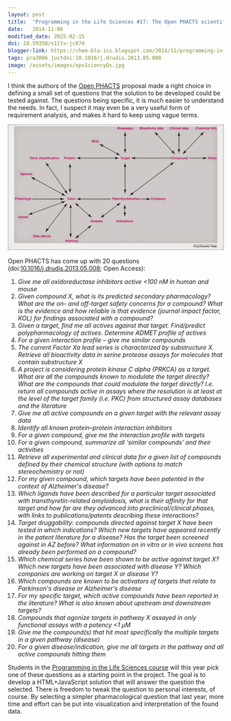 ```yaml
---
layout: post
title:  "Programming in the Life Sciences #17: The Open PHACTS scientific questions"
date:   2014-11-06
modified_date: 2025-02-15
doi: 10.59350/x11tv-jc874
blogger-link: https://chem-bla-ics.blogspot.com/2014/11/programming-in-life-sciences-17-open.html
tags: pra3006 justdoi:10.1016/j.drudis.2013.05.008
image: /assets/images/opsSciencyQs.jpg
---
```


I think the authors of the [Open PHACTS](http://www.openphacts.org/) proposal made a right choice
in defining a small set of questions that the solution to be developed could be tested against.
The questions being specific, it is much easier to understand the needs. In fact, I suspect it may
even be a very useful form of requirement analysis, and makes it hard to keep using vague terms.

![](/assets/images/opsSciencyQs.jpg)

Open PHACTS has come up with 20 questions (doi:[10.1016/j.drudis.2013.05.008](https://doi.org/10.1016/j.drudis.2013.05.008);
Open Access):

1. *Give me all oxidoreductase inhibitors active <100 nM in human and mouse*
2. *Given compound X, what is its predicted secondary pharmacology? What are the on- and off-target safety concerns for a compound? What is the evidence and how reliable is that evidence (journal impact factor, KOL) for findings associated with a compound?*
3. *Given a target, find me all actives against that target. Find/predict polypharmacology of actives. Determine ADMET profile of actives*
4. *For a given interaction profile – give me similar compounds*
5. *The current Factor Xa lead series is characterized by substructure X. Retrieve all bioactivity data in serine protease assays for molecules that contain substructure X*
6. *A project is considering protein kinase C alpha (PRKCA) as a target. What are all the compounds known to modulate the target directly? What are the compounds that could modulate the target directly? I.e. return all compounds active in assays where the resolution is at least at the level of the target family (i.e. PKC) from structured assay databases and the literature*
7. *Give me all active compounds on a given target with the relevant assay data*
8. *Identify all known protein–protein interaction inhibitors*
9. *For a given compound, give me the interaction profile with targets*
10. *For a given compound, summarize all ‘similar compounds’ and their activities*
11. *Retrieve all experimental and clinical data for a given list of compounds defined by their chemical structure (with options to match stereochemistry or not)*
12. *For my given compound, which targets have been patented in the context of Alzheimer's disease?*
13. *Which ligands have been described for a particular target associated with transthyretin-related amyloidosis, what is their affinity for that target and how far are they advanced into preclinical/clinical phases, with links to publications/patents describing these interactions?*
14. *Target druggability: compounds directed against target X have been tested in which indications? Which new targets have appeared recently in the patent literature for a disease? Has the target been screened against in AZ before? What information on in vitro or in vivo screens has already been performed on a compound?*
15. *Which chemical series have been shown to be active against target X? Which new targets have been associated with disease Y? Which companies are working on target X or disease Y?*
16. *Which compounds are known to be activators of targets that relate to Parkinson's disease or Alzheimer's disease*
17. *For my specific target, which active compounds have been reported in the literature? What is also known about upstream and downstream targets?*
18. *Compounds that agonize targets in pathway X assayed in only functional assays with a potency <1 μM*
19. *Give me the compound(s) that hit most specifically the multiple targets in a given pathway (disease)*
20. *For a given disease/indication, give me all targets in the pathway and all active compounds hitting them*

Students in the [Programming in the Life Sciences course](http://chem-bla-ics.blogspot.nl/search/label/%23mscpils)
will this year pick one of these questions as a starting point in the project. The goal is to develop
a HTML+JavaScript solution that will answer the question the selected. There is freedom to tweak the
question to personal interests, of course. By selecting a simpler pharmacological question that last
year, more time and effort can be put into visualization and interpretation of the found data.
